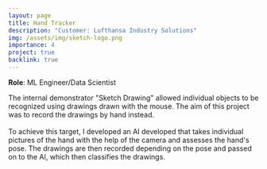 ```yaml
---
layout: page
title: Hand Tracker
description: "Customer: Lufthansa Industry Solutions"
img: /assets/img/sketch-logo.png
importance: 4
project: true
backlink: true
---
```

<b>Role</b>: ML Engineer/Data Scientist

<div class="row">
    <div class="col-sm mt-2 mt-md-0">
        The internal demonstrator "Sketch Drawing" allowed individual objects to be recognized using drawings drawn with the mouse. The aim of this project was to record the drawings by hand instead.<br><br>
        To achieve this target, I developed an AI developed that takes individual pictures of the hand with the help of the camera and assesses the hand's pose. The drawings are then recorded depending on the pose and passed on to the AI, which then classifies the drawings.
    </div>
    <div class="col-sm mt-2 mt-md-0">
        <img class="img-fluid rounded z-depth-1" src="/assets/img/drawing_mediapipe_gpu.gif" alt="" title="Hand Tracker"/>
    </div>
</div>
<div class="row">
</div>
